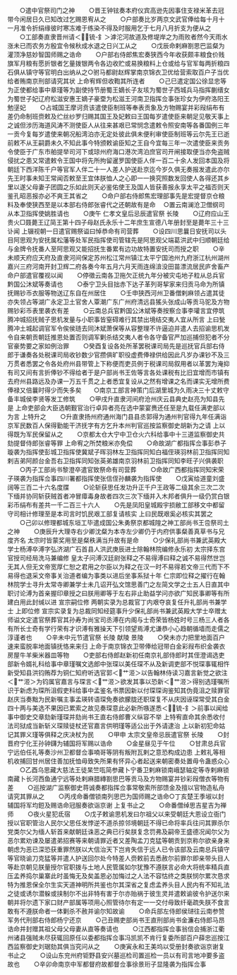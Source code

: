 <!-- { "loadSidebar": true } -->
　　○遣中官祭司门之神
　　○晋王钟铉奏本府仪宾高逊先因事住支禄米革去冠带今闲居日久已知改过乞赐恩宥从之
　　○户部奏比岁两京文武官俸给每十月十一月准令折绢缘彼时寒冻难于练染不得及时服用乞于七月八月折支为便从之
　　○工部奏直隶晋州请＜锍-釒＞滹沱河故道及修堤岸之为雨败者然今天雨水涨未已而农务方殷宜令候秋成水退之日兴工从之
　　○戊辰命剌麻劄思巴监粲为灌顶净慈妙智国师赐之诰命
　　○户部右侍郎焦宏奏狭西今年收获颇丰粮食价贱旗军月粮有愿折银者乞量拨银两令各边收贮或易换粮料上仓或给与官军每两折粮四石俱从镇守等官明白出纳从之○驸马都尉赵辉掌南京锦衣卫优给营索取百户子当优给者贿南京刑部请究其状  上命宥辉但收鞫其所连者
　　○己巳遣定国公徐显忠等为正使都给事中章瑾等为副使持节册蜀王嫡长子友垓为蜀世子西城兵马指挥蒯缙女为蜀世子妃辽府松滋安惠王嫡子豪垔为松滋王河南卫指挥佥事张珍女为伊府洛阳王勉塣妃
　　○占城国王摩诃贲该遣使臣制班等奉表贡象及方物赐宴并彩叚绢布有差仍命制班赍敕及纻丝纱罗归赐其国王及妃敕曰王国每岁遣使臣来朝足见敬天事上之诚但涉历海道风涛不测使臣人从往来甚艰已常悯念遣敕令照安南等各番国例三年一贡今复每岁遣使来朝况船湾泊亦无定处彼此俱未便利审使臣制班等云尔先王已逝前敕不从王嗣爵未久不知此事今特颁敕谕臣知之王自今宜每三年一次遣使臣来贡务令使臣于广东市舶提举司河下或琼州府海口港次湾泊庶官司开闸接取便当亦免盗贼侵扰之患又常遣敕令王国中将先所拘留暹罗国使臣人伴一百二十余人发回本国及将朝廷下西洋陈千户等官军人伴二十一人差人护送赴京迄今岁久俱无奏报发遣此亦尔先王时事未知王常闻否敕至王宜体朕恤人之心即一一换究照数发回使人各得还其乡里以遂父母妻子团圆之乐如此则天必鉴佑使王及国人皆获善报永享太平之福否则天鉴孔昭恶报亦必不爽王其省之
　　○命户部右侍郎焦宏理部事先是宏提督京仓粮料及奉使狭西至是以本部右侍郎张睿代之还朝故有是命
　○置云南澜沧卫僧纲司从本卫指挥使姚胜请也
　　○庚午  仁孝文皇后忌辰遣官祭  长陵
　　○辽府应山王贵火□聂薨王辽简王第十四子母赵氏永乐十二年庶生宣德八年册封至是薨年三十三讣闻  上辍视朝一日遣官赐祭谥曰悼恭命有司营葬
　　○设四川思曩日安抚司以头目阿思观为安抚属松藩等处军民指挥使司管辖先是阿思观父端葛洪武中归顺朝廷给与金牌令抚番人至阿思观又能招抚生番累有边功故特置安抚司而授之职
　　○辛未顺天府应天府及直隶河间保定苏州松江常州镇江太平宁国池州九府浙江杭州湖州嘉兴三府河南开封卫辉二府各奏今年五月六月天雨连绵渰没田苗漂流居民庐舍畜产命户部遣官覆视以闻
　　○停徵云南各卫拖欠正统九年分被灾屯地子粒从总兵官黔国公沐斌等奏请也
　　○泰宁卫头目拙赤下达子革列哥挈家来归贡马命为所镇抚赐钞币衣服等物送辽东自在州居住
　　○壬申狭西河州卫番僧剌麻领占遣其徒亦失领占等湖广永定卫土官舍人覃潮广东广州府清远县猺头张成山等贡马驼及方物赐钞彩币表里袭衣有差
　　○云南总兵官黔国公沐斌等奏按察佥事李瓘言宜停筑腾冲城招抚贼子思机发量与小职事皆窒碍难行其禁出境结交夷人宜从所言  上曰甃腾冲土城起调官军令俟侯琏去同沐斌萧保等从容整理不许逼迫并遣人去招谕思机发令自来朝贡朝廷推恩处置否则调军剿杀结交夷人者令各守备官严加巡捕但犯者不分官豪势要之家如例治罪
　　○癸酉复设各处所革罢税课司局先是巡抚官兵部右侍郎于谦奏各处税课司局收钞数少官攒俱旷职役虚费俸禄供给因此凡岁办课钞不及三万贯者悉罢之令各处府州县带管上下称便而吏员例于税课司局叙用者以革罢为淹抑有司又间有言折俸钞不得给者于是户部尚书王佐等言各处课税有比旧宜增而市镇有去府州县路远及办课一万五千贯之上者悉宜复设从之然有增课之名而课实无增所费俸禄又倍曩时得少而失多矣　　○南京工部言神策门后湖里城为久雨决三十丈敕守备丰城侯李贤等发工修筑
　　○甲戌升直隶河间府沧州庆云县典史赵亮为知县先是  上命吏部会大臣选朝觐官治行卓异者亮在选中蒙宴赉还任至是九载任满吏部以为言  上特升之
　　○升直隶扬州府通州海门县县丞郭得为通州判官得九年任满诣京军民数百人保得勤能干济抚字有方乞升本州判官巡按监察御史胡新为之请  上以得既为军民保留从之
　　○京都太仓大宁中卫仓火六科给事中十三道监察御史共劾提督侍郎张睿等罪  上命宥之所焚粮米亦免偿
　　○命故湖广都指挥佥事彭恭子璇袭为指挥使彭城卫指挥使冀斌子晖羽林左卫指挥同知白福侄瑛羽林前卫指挥同知剌吉弟阿颜台金吾右卫指挥同知张英弟雄南京羽林前卫指挥同知李旺子兴俱袭职
　　○丙子工部尚书黎澄卒遣官致祭命有司营葬
　　○命故广西都指挥同知宋荣子瑛袭为指挥佥事四川署都指挥使张信侄孙麟袭为指挥使
　　○戊寅给道童刘盛阔等三百二十六名度牒
　　○论斩获思任发功升正千户王政等二级其余三次二次下缅并协同斩获贼首者冲冒瘴毒身故者四次三次下缅并入木邦者俱升一级仍赏白银彩币绢布有差共一千二百三十六人
　　○先是凤阳皇城殿宇损敝工部移文中都留守司相计修理至是本司言时饥民艰工部复请核实  上曰民既艰奚必核实其罢之
　　○己卯以修理都城东垣工毕遣成国公朱勇祭京都城隍之神工部尚书王卺祭司土之神
　　○庚辰升大理寺右少卿沈粲为本寺左少卿仍于内府供事粲善真草书与兄度齐名  太宗时皆蒙奖用至是粲秩满当升故有是命
　　○少保礼部尚书兼武英殿大学士杨溥卒溥字弘济湖广石首县人洪武庚辰进士除翰林院编修永乐初  太宗择东宫官授司经局洗马兼编修  皇太子问溥汉廷尉张释之不易得溥曰释之诚不易得然世岂无其人但无文帝宽厚仁恕之君用之尔臣以为释之在汉一时不易得若文帝三代而下不易得也退采文帝事关治道者编为事类以进后坐事系狱十年  仁宗即位释之擢行在翰林院学士寻升太常寺卿兼学士未几诏开弘文馆思善门之左简文学之士五人日直其中职讨论溥为首亲握印章授之曰朕用卿等于左右非止助益学问亦欲广知民事卿等有所建白用此封缄以进  宣宗嗣位修  两朝实录为总裁官丁内艰夺哀复任升礼部尚书兼学士  上即位修  宣宗实录复为总裁同知经筵事升少保礼部尚书兼武英殿大学士卒赠太师谥文定遣官祭葬官其孙寿为尚宝司丞溥在内阁与士奇荣皆杨姓时号三杨三人者各有所长士奇有学行荣有才识溥有雅操天下引领望焉溥尤谦恭小心趋朝循墙而走儒之淳谨者也
　　○辛未中元节遣官祭  长陵  献陵  景陵
　　○癸未亦力把里地面百户速来蛮脱率地面镇抚恪来来归  上命于南京锦衣卫带俸给冠带白金彩叚布织金袭衣房屋牛羊柴米器皿等物
　　○吏部右侍郎赵新初任南京礼部侍郎时其侄澄谒选吏部新令婿礼科给事中章瑾嘱文选郎中张琛以美任琛不从及新调吏部不悦琛事辄相忤新受知县洪钧贿荐为铜仁知府听选官郭＜艹洍＞以告翰林侍读习嘉言新觉之欲注＜艹洍＞为钧属官嘉言与琛言＜艹洍＞欲发其事以恐新＜艹洍＞得别选瑾嘱所识于新虑为琛所沮假吏科给事中孟鉴名书票因新以付琛琛询鉴知其伪竟沮之赎罪官赵庆当奏黜为民新嘱主事孟瑛转语琛免奏欲朦胧还职琛复不从庆因诬琛常受其白金四十两与美选不果因已累索之故见奏琛意此必新所嗾遂悉＜锍-釒＞前事以闻给事中御史交章劾新瑾琛并劾尚书王直右侍郎曹义纵容不举  上特宥直命其余悉收付法司狱成当新斩义琛赎徒杖还官嘉言供明瑾等适公出于外请逮治  上以新初犯命姑记其罪义瑾等俱释之庆决杖为民
　　○甲申  太宗文皇帝忌辰遣官祭  长陵
　　○封晋府宁化王孙钟鑮为辅国将军赐以诰命
　　○金星昼见于午位
　　○甘肃总兵官宁远伯任礼等奏沙州卫都督佥事喃哥等阴有叛附瓦剌之意恐构成边患  上敕礼等相机收捕回甘州居住善加抚恤毋致失所果有怀异心者起送来朝密奏处置毋令蛊惑众心
　　○乙酉乌思藏大慈法王徒杲竺咓简参藏卜宁番卫剌麻锁南峨瑟轴定等寺剌麻锁南藏卜长河西鱼通宁远等处剌麻腊縳劄思巴等贡马及方物赐宴并钞彩叚僧衣等物有差
　　○巡按湖广监察御史蒋诚奏都指挥佥事常敬索所部馈金及擅以官物造私舟请究其罪从之
　　○丙戌命番僧锁南列思巴为国师赐之诰命○丁亥楚王季埱以封辅国将军均鋀及赐诰命冠服奏欲诣京谢  上复书止之
　　○命番僧绰思吉星吉为禅师
　　○夜火星犯氐宿
　　○戊子敕谕思机发曰尔祖父以来受朝廷大恩设立衙门授以官职管治人民尔父思任发悖逆不道杀掠邻境朝廷不得已命将率兵往问其罪杀尔党类尔父为缅人斩首来献朝廷诛恶之典已行矣朕复念罚弗及嗣帝王盛德况闻尔父为恶尔累劝谏及屡遣弟招赛等来朝请罪近者又差陶孟刀克猛等朝贡到京称尔欲亲身来朝虑为恶已深恐获重罪然朕以大信治天下岂肯失信于远人已令该部及云南总兵镇守等官晓谕刀克猛等并遣人护送回尔处今特差人赍敕前去悉赦尔前罪尔即亲带头目人等赴京朝见朕量授尔官职拨与土地人民管属如尔犹豫不遵朕言必命大将统率精兵直压孟养捣尔巢寨此时虽悔无及矣盖恩必加悔过之人法不容怙终之类朕悯尔累次恳求特为推恩保全尔生实天道神明所共鉴也尔其深省之复虑孟养头目人民内有不知礼法之徒或诱尔潜躲或挟制尔不出非特有害于尔亦贻祸于彼生灵并遣敕谕彼令护送尔来朝并将尔遗下家口财产部属等项用心照管待尔有定一一交付毋致纤毫疏失朕不食言敢有不遵朕命者一体剿杀不赦并谕尔知故谕
　　○命兵部左侍郎侯琎往云南参赞军务代刑部右侍郎杨宁还京
　　○己丑赐吏部尚书王直刑部尚书金濂右侍郎马昂诰命并封赠其祖父母父母妻从直等奏请也
　　○江西都指挥佥事翁信会捕浙江衢州诸县强贼未尽获辄回原任以委都指挥佥事冯凯凯不肯行复委所部百户薛忠巡按江西监察御史刘琚劾其俱当究问从之
　　○庚寅永和王美坞以受册封奏欲诣京谢复书止之
　　○设山东兖州府钜野县安兴墓巡检司置巡检一员以有司言地冲要多盗故也
　　○辛卯命南京中军都督府故都督佥事徐景珩子显隆袭为指挥佥事
